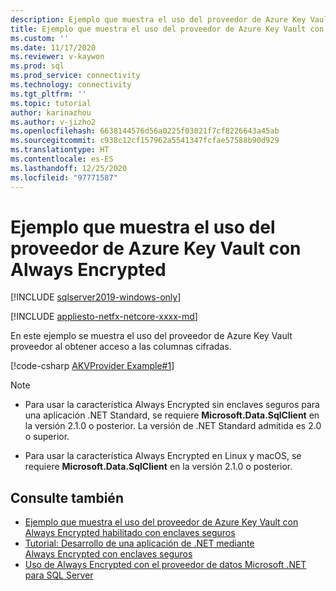 ```yaml
---
description: Ejemplo que muestra el uso del proveedor de Azure Key Vault con Always Encrypted
title: Ejemplo que muestra el uso del proveedor de Azure Key Vault con Always Encrypted | Microsoft Docs
ms.custom: ''
ms.date: 11/17/2020
ms.reviewer: v-kaywon
ms.prod: sql
ms.prod_service: connectivity
ms.technology: connectivity
ms.tgt_pltfrm: ''
ms.topic: tutorial
author: karinazhou
ms.author: v-jizho2
ms.openlocfilehash: 6638144576d56a0225f03021f7cf8226643a45ab
ms.sourcegitcommit: c938c12cf157962a5541347fcfae57588b90d929
ms.translationtype: HT
ms.contentlocale: es-ES
ms.lasthandoff: 12/25/2020
ms.locfileid: "97771587"
---
```

# <a name="example-demonstrating-use-of-azure-key-vault-provider-with-always-encrypted"></a>Ejemplo que muestra el uso del proveedor de Azure Key Vault con Always Encrypted

[!INCLUDE [sqlserver2019-windows-only](../../../includes/applies-to-version/sqlserver2019-windows-only.md)]

[!INCLUDE [appliesto-netfx-netcore-xxxx-md](../../../includes/appliesto-netfx-netcore-netst-md.md)]

En este ejemplo se muestra el uso del proveedor de Azure Key Vault proveedor al obtener acceso a las columnas cifradas.

[!code-csharp [AKVProvider Example#1](~/../sqlclient/doc/samples/AzureKeyVaultProviderExample.cs#1)]

> [!NOTE]
> - Para usar la característica Always Encrypted sin enclaves seguros para una aplicación .NET Standard, se requiere **Microsoft.Data.SqlClient** en la versión 2.1.0 o posterior. La versión de .NET Standard admitida es 2.0 o superior. 
>
> - Para usar la característica Always Encrypted en Linux y macOS, se requiere **Microsoft.Data.SqlClient** en la versión 2.1.0 o posterior.

## <a name="see-also"></a>Consulte también

- [Ejemplo que muestra el uso del proveedor de Azure Key Vault con Always Encrypted habilitado con enclaves seguros](azure-key-vault-enclave-example.md)
- [Tutorial: Desarrollo de una aplicación de .NET mediante Always Encrypted con enclaves seguros](tutorial-always-encrypted-enclaves-develop-net-apps.md)
- [Uso de Always Encrypted con el proveedor de datos Microsoft .NET para SQL Server](sqlclient-support-always-encrypted.md)
